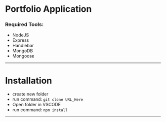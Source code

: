# Portfolio Application

### Required Tools: 
- NodeJS 
- Express
- Handlebar
- MongoDB 
- Mongoose 
___

# Installation
- create new folder
- run command: `git clone URL_Here`
- Open folder in VSCODE
- run command: `npm install`
___